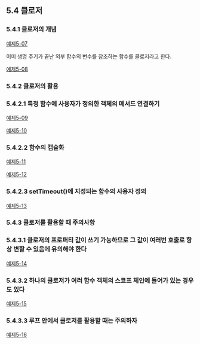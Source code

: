 ## 5.4 클로저

### 5.4.1 클로저의 개념
[예제5-07][5-07]

이미 생명 주기가 끝난 외부 함수의 변수를 참조하는 함수를 클로저라고 한다.

[예제5-08][5-08]

### 5.4.2 클로저의 활용

### 5.4.2.1 특정 함수에 사용자가 정의한 객체의 메서드 연결하기
[예제5-09][5-09]

[예제5-10][5-10]

### 5.4.2.2 함수의 캡슐화
[예제5-11][5-11]

[예제5-12][5-12]

### 5.4.2.3 setTimeout()에 지정되는 함수의 사용자 정의
[예제5-13][5-13]

### 5.4.3 클로저를 활용할 때 주의사항

### 5.4.3.1 클로저의 프로퍼티 값이 쓰기 가능하므로 그 값이 여러번 호출로 항상 변할 수 있음에 유의해야 한다
[예제5-14][5-14]

### 5.4.3.2 하나의 클로저가 여러 함수 객체의 스코프 체인에 들어가 있는 경우도 있다
[예제5-15][5-15]

### 5.4.3.3 루프 안에서 클로저를 활용할 때는 주의하자
[예제5-16][5-16]

[5-07]: ../src/ch5-4/ex5.07.html
[5-08]: ../src/ch5-4/ex5.08.html
[5-09]: ../src/ch5-4/ex5.09.html
[5-10]: ../src/ch5-4/ex5.10.html
[5-11]: ../src/ch5-4/ex5.11.html
[5-12]: ../src/ch5-4/ex5.12.html
[5-13]: ../src/ch5-4/ex5.13.html
[5-14]: ../src/ch5-4/ex5.14.html
[5-15]: ../src/ch5-4/ex5.15.html
[5-16]: ../src/ch5-4/ex5.16.html
